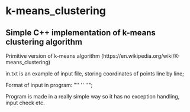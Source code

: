 # k-means_clustering
## Simple C++ implementation of k-means clustering algorithm
<p>Primitive version of k-means algorithm (https://en.wikipedia.org/wiki/K-means_clustering)</p>

<p>in.txt is an example of input file, storing coordinates of points line by line;</p>
<p>Format of input in program: "'<algorithms iterations>' '<amount of clusters>' '<path to file>'";</p>
<p>Program is made in a really simple way so it has no exception handling, input check etc.</p>
